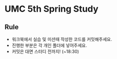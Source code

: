 # UMC 5th Spring Study

## Rule
* 워크북에서 실습 및 미션때 작성한 코드를 커밋해주세요.
* 진행한 부분은 각 개인 폴더에 넣어주세요.
* 커밋은 대면 스터디 전까지! (~18:30)